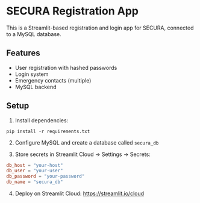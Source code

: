 # SECURA Registration App

This is a Streamlit-based registration and login app for SECURA, connected to a MySQL database.

## Features
- User registration with hashed passwords
- Login system
- Emergency contacts (multiple)
- MySQL backend

## Setup
1. Install dependencies:
```
pip install -r requirements.txt
```

2. Configure MySQL and create a database called `secura_db`

3. Store secrets in Streamlit Cloud → Settings → Secrets:

```toml
db_host = "your-host"
db_user = "your-user"
db_password = "your-password"
db_name = "secura_db"
```

4. Deploy on Streamlit Cloud: https://streamlit.io/cloud
